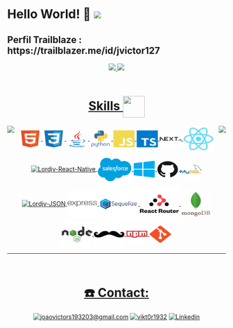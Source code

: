 <h1>Hello World! 👋
  <img height="80" src="https://media0.giphy.com/media/fAcQ7d1Hnx2XlY6SMe/giphy.gif?cid=6c09b952p7utxr0j5tnta4785f358yddbe2lvh3kphoebxqe&ep=v1_internal_gif_by_id&rid=giphy.gif&ct=s">
  </h1>
<h2>Perfil Trailblaze : https://trailblazer.me/id/jvictor127</h2>

<div align="center">
  <a href="https://github.com/L0rdSaiyan">
   
  <img height="180em" src="https://github-readme-stats.vercel.app/api?username=L0rdSaiyan&show_icons=true&theme=radical&include_all_commits=true&count_private=true"/>
  <img height="180em" src="https://github-readme-stats.vercel.app/api/top-langs/?username=L0rdSaiyan&layout=compact&langs_count=7&theme=radical"/>
    </div>
    
  <br>
  
  <h1 align="center">
    Skills
      <img align="center" width="50" height="50" src="https://media3.giphy.com/media/bGgsc5mWoryfgKBx1u/200w.gif?cid=6c09b952drj4te578pqpqswqsfc6vkwxx8yd2a5mmat1a0ov&ep=v1_gifs_search&rid=200w.gif&ct=g">
  </h1>

    
<p align="center">
        <img align="left" height="150" src="https://media.tenor.com/7VHYjSRCq_AAAAAj/goku.gif">
        <img align="right" height="150" src="https://media.tenor.com/7VHYjSRCq_AAAAAj/goku.gif">


  <img align="center" alt="Lordjv-HTML" title="HTML 5" height="40" width="50" src="https://raw.githubusercontent.com/devicons/devicon/master/icons/html5/html5-original.svg">
  <img align="center" alt="Lordjv-CSS" title="CSS 3" height="40" width="50" src="https://raw.githubusercontent.com/devicons/devicon/master/icons/css3/css3-original.svg">
  <img align="center" alt="Lordjv-java" title="Java" height="40" width="50" src="https://raw.githubusercontent.com/devicons/devicon/master/icons/java/java-original.svg">
  <img align="center" alt="Lordjv-java" title="Python" height="40" width="50" src="https://raw.githubusercontent.com/devicons/devicon/master/icons/python/python-original-wordmark.svg">
  <img align="center" alt="Lordjv-Js" title="JavaScript" height="40" width="50" src="https://raw.githubusercontent.com/devicons/devicon/master/icons/javascript/javascript-plain.svg">
  <img align="center" alt="Lordjv-TS" title="TypeScript" height="40" width="50" src="https://raw.githubusercontent.com/devicons/devicon/master/icons/typescript/typescript-original.svg">
  <img align="center" alt="Lordjv-Next" title="Next JS" height="40" width="50" src="https://raw.githubusercontent.com/devicons/devicon/master/icons/nextjs/nextjs-original-wordmark.svg">

  <img align="center" alt="Lordjv-React" title="React JS" height="60" width="70" src="https://github.com/devicons/devicon/blob/master/icons/react/react-original.svg">
    <img align="center" alt="Lordjv-React-Native" title="React Native" height="60" width="70" src="https://cdn.worldvectorlogo.com/logos/react-native-1.svg">
    <img align="center" alt="Lordjv-Salesforce" title="Salesforce" height="80" width="80" src="https://raw.githubusercontent.com/devicons/devicon/master/icons/salesforce/salesforce-original.svg">
    <img align="center" alt="Lordjv-windows10" title="Windows 10" height="40" width="50" src="https://raw.githubusercontent.com/devicons/devicon/master/icons/windows8/windows8-original.svg">  
    <img align="center" alt="Lordjv-github" title="Github" height="40" width="50" src="https://raw.githubusercontent.com/devicons/devicon/master/icons/github/github-original.svg">
    <img align="center" alt="Lordjv-github" title="MySQL" height="40" width="50" src="https://raw.githubusercontent.com/devicons/devicon/master/icons/mysql/mysql-original-wordmark.svg">
    <img align="center" alt="Lordjv-JSON" title="JSON" height="40" width="80" src="https://assets-global.website-files.com/5aa7081220a301f2a3644f3b/5f493b167e5dc864a0265b30_json-logo.png">
    <img align="center" alt="Lordjv-express" title="Express JS" height="60" width="70" src="https://raw.githubusercontent.com/devicons/devicon/master/icons/express/express-original-wordmark.svg">
    <img align="center" alt="Lordjv-sequelize" title="Sequelize" height="80" width="90" src="https://raw.githubusercontent.com/devicons/devicon/master/icons/sequelize/sequelize-original-wordmark.svg">
    <img align="center" alt="Lordjv-sequelize" title="React-Router" height="80" width="90" src="https://raw.githubusercontent.com/devicons/devicon/master/icons/reactrouter/reactrouter-original-wordmark.svg">
    <img align="center" alt="Lordjv-mongodb" title="MongoDb" height="60" width="70" src="https://raw.githubusercontent.com/devicons/devicon/master/icons/mongodb/mongodb-original-wordmark.svg">
    <img align="center" alt="Lordjv-nodejs" title="NodeJS" height="60" width="70" src="https://raw.githubusercontent.com/devicons/devicon/master/icons/nodejs/nodejs-original-wordmark.svg">
    <img align="center" alt="Lordjv-handlebars" title="Handlebars" height="60" width="70" src="https://raw.githubusercontent.com/devicons/devicon/master/icons/handlebars/handlebars-original.svg">
    <img align="center" alt="Lordjv-npm" title="NPM" height="40" width="50" src="https://raw.githubusercontent.com/devicons/devicon/master/icons/npm/npm-original-wordmark.svg">



  <img align="center" alt="LordJs-git" title="Git" height="40" width="50" src="https://github.com/devicons/devicon/blob/master/icons/git/git-original.svg">
</p>

 
       
 
  <hr>

  <br>
  <div> 
  
 
</div>

<h1 align="center">☎️ Contact:</h1>
<p align="center">
    <a href=""><img src="https://img.shields.io/badge/Email-D14836?&style=for-the-badge&logo=gmail&logoColor=white" title="joaovictors193203@gmail.com"></a>
    <a href=""><img src="https://img.shields.io/badge/Discord-7289DA?style=for-the-badge&logo=discord&logoColor=white" title="vikt0r1932" ></a>
    <a href="https://www.linkedin.com/in/jo%C3%A3o-victor-sales-teixeira/"><img src="https://img.shields.io/badge/LinkedIn-0077B5?style=for-the-badge&logo=linkedin&logoColor=white" title="Linkedin" ></a>

</p>
